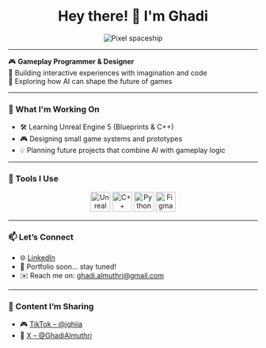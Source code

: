 <h1 align="center">Hey there! 👾 I'm Ghadi</h1>
<p align="center">
  <img src="https://media4.giphy.com/media/v1.Y2lkPTc5MGI3NjExZzE0dGsxandtbHlxYjVpNXkxZzVvdzdmeWQ4dGd3ZWVpcjVmMDkxdyZlcD12MV9pbnRlcm5hbF9naWZfYnlfaWQmY3Q9Zw/pVGsAWjzvXcZW4ZBTE/giphy.gif"  alt="Pixel spaceship">  
  
</p>

---

🎮 **Gameplay Programmer & Designer**  
🚀 Building interactive experiences with imagination and code  
🧠 Exploring how AI can shape the future of games

---

### 🧩 What I'm Working On

- 🛠 Learning Unreal Engine 5 (Blueprints & C++)
- 🎮 Designing small game systems and prototypes
- 💡 Planning future projects that combine AI with gameplay logic

---

### 🧰 Tools I Use
<p align="center">
  <img src="https://cdn.jsdelivr.net/gh/devicons/devicon/icons/unrealengine/unrealengine-original.svg" width="40" alt="Unreal Engine" />
  <img src="https://cdn.jsdelivr.net/gh/devicons/devicon/icons/cplusplus/cplusplus-original.svg" width="40" alt="C++" />
  <img src="https://cdn.jsdelivr.net/gh/devicons/devicon/icons/python/python-original.svg" width="40" alt="Python" />
  <img src="https://cdn.jsdelivr.net/gh/devicons/devicon/icons/figma/figma-original.svg" width="40" alt="Figma" />
</p>

---

### 📫 Let’s Connect

- 🌐 [LinkedIn](https:www.linkedin.com/in/ghadialmuthri)  
- 🎨 Portfolio soon... stay tuned!  
- ✉️ Reach me on: ghadi.almuthri@gmail.com

---

### 🎥 Content I’m Sharing

- 🎮 [TikTok – @ighiia](https://www.tiktok.com/@ighiia) 
- 💬 [X – @GhadiAlmuthri](https://x.com/GhadiAlmuthri)
